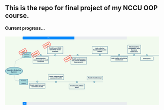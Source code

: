 ## This is the repo for final project of my NCCU OOP course.

#### Current progress...
![progress](./schedule.drawio.png)